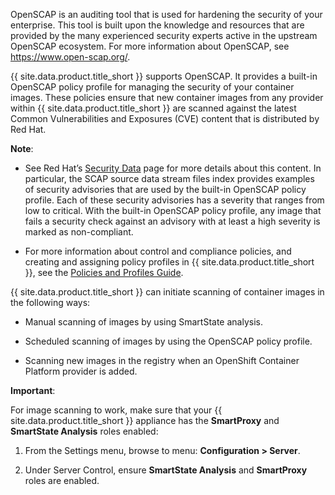 OpenSCAP is an auditing tool that is used for hardening the security of your enterprise. This tool
is built upon the knowledge and resources that are provided by the many experienced security
experts active in the upstream OpenSCAP ecosystem. For more information about OpenSCAP, see
<https://www.open-scap.org/>.

{{ site.data.product.title_short }} supports OpenSCAP. It provides a built-in OpenSCAP policy
profile for managing the security of your container images. These policies ensure that new
container images from any provider within {{ site.data.product.title_short }} are scanned against
the latest Common Vulnerabilities and Exposures (CVE) content that is distributed by Red Hat.

**Note**:

  - See Red Hat’s [Security Data](https://www.redhat.com/security/data/metrics/) page for more
    details about this content. In particular, the SCAP source data stream files index provides
    examples of security advisories that are used by the built-in OpenSCAP policy profile. Each of
    these security advisories has a severity that ranges from low to critical. With the built-in
    OpenSCAP policy profile, any image that fails a security check against an advisory with at
    least a high severity is marked as non-compliant.

  - For more information about control and compliance policies, and creating and assigning policy
    profiles in {{ site.data.product.title_short }}, see the
    [Policies and Profiles Guide](../policies_and_profiles_guide/index.html).

{{ site.data.product.title_short }} can initiate scanning of container images in the following
ways:

  - Manual scanning of images by using SmartState analysis.

  - Scheduled scanning of images by using the OpenSCAP policy profile.

  - Scanning new images in the registry when an OpenShift Container Platform provider is added.

**Important**:

For image scanning to work, make sure that your {{ site.data.product.title_short }} appliance has
the **SmartProxy** and **SmartState Analysis** roles enabled:

1. From the Settings menu, browse to menu: **Configuration > Server**.

2. Under Server Control, ensure **SmartState Analysis** and **SmartProxy** roles are enabled.
